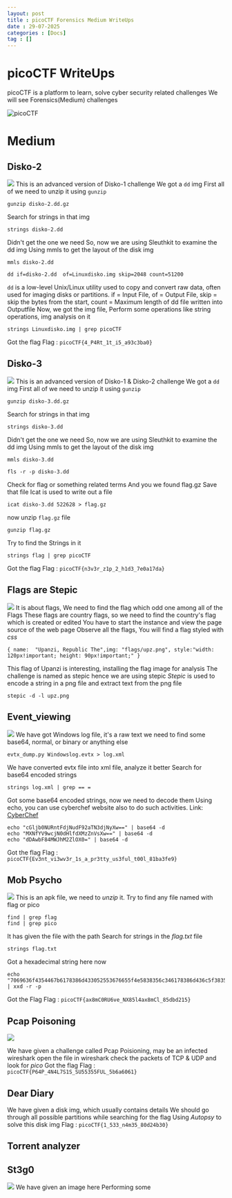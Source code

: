 ```yaml
---
layout: post
title : picoCTF Forensics Medium WriteUps
date : 29-07-2025
categories : [Docs]
tag : []
---
```



# picoCTF WriteUps

picoCTF is a platform to learn, solve cyber security related challenges 
We will see Forensics(Medium) challenges

![picoCTF](/assets/images/picoCTF.jpg)

# Medium

## Disko-2
![](/assets/images/Disko-2.png)
This is an advanced version of Disko-1 challenge
We got a `dd` img
First all of we need to unzip it using `gunzip`
```shell
gunzip disko-2.dd.gz
```

Search for strings in that img 
```shell
strings disko-2.dd
```
Didn't get the one we need
So, now we are using Sleuthkit to examine the dd img
Using mmls to get the layout of the disk img
```shell
mmls disko-2.dd
```
```shell
dd if=disko-2.dd  of=Linuxdisko.img skip=2048 count=51200  
```
`dd` is a low-level Unix/Linux utility used to copy and convert raw data, often used for imaging disks or partitions.
if = Input File, of = Output File, skip =  skip the bytes from the start, count = Maximum length of dd file written into Outputfile
Now, we got the img file, Perform some operations like string operations, img analysis on it
```shell 
strings Linuxdisko.img | grep picoCTF
```
Got the flag 
Flag : `picoCTF{4_P4Rt_1t_i5_a93c3ba0}`

## Disko-3
![](/assets/images/Disko-3.png)
This is an advanced version of Disko-1 & Disko-2 challenge
We got a `dd` img
First all of we need to unzip it using `gunzip`
```shell
gunzip disko-3.dd.gz
```

Search for strings in that img 
```shell
strings disko-3.dd
```
Didn't get the one we need
So, now we are using Sleuthkit to examine the dd img
Using mmls to get the layout of the disk img
```shell
mmls disko-3.dd
```

```shell
fls -r -p disko-3.dd
```
Check for flag or something related terms
And you we found flag.gz
Save that file
Icat is used to write out a file  
```shell
icat disko-3.dd 522628 > flag.gz 
```
now unzip `flag.gz` file
```shell
gunzip flag.gz
```
Try to find the Strings in it 
```shell
strings flag | grep picoCTF
```
Got the flag
Flag : `picoCTF{n3v3r_z1p_2_h1d3_7e0a17da}`

## Flags are Stepic
![](/assets/images/FAS.png)
It is about flags, We need to find the flag which odd one among all of the Flags
These flags are country flags, so we need to find the country's flag which is created or edited
You have to start the instance and view the page source of the web page
Observe all the flags, You will find a flag styled with *css*

`{ name:  "Upanzi, Republic The",img: "flags/upz.png", style:"width: 120px!important; height: 90px!important;" } `

This flag of Upanzi is interesting, installing the flag image for analysis
The challenge is named as stepic hence we are using stepic 
*Stepic* is used to encode a string in a png file and extract text from the png file
```shell
stepic -d -l upz.png
```

## Event_viewing
![](/assets/images/EV.png)
We have got Windows log file, it's a raw text we need to find some base64, normal, or binary or anything else

```shell
evtx_dump.py Windowslog.evtx > log.xml
```
We have converted evtx file into xml file, analyze it better
Search for base64 encoded strings 
```shell
strings log.xml | grep == =
```
Got some base64 encoded strings, now we need to decode them
Using echo, you can use cyberchef website also to do such activities. 
Link: [CyberChef](www.cyberchef.com)
```shell
echo "cGljb0NURntFdjNudF92aTN3djNyXw==" | base64 -d
echo "MXNfYV9wcjN0dHlfdXMzZnVsXw==" | base64 -d
echo "dDAwbF84MWJhM2ZlOX0=" | base64 -d
```
Got the flag
Flag : `picoCTF{Ev3nt_vi3wv3r_1s_a_pr3tty_us3ful_t00l_81ba3fe9}`

## Mob Psycho
![](/assets/images/Mob_Psycho.png)
This is an apk file, we need to *unzip* it.
Try to find any file named with flag or pico
```shell
find | grep flag
find | grep pico
```
It has given the file with the path 
Search for strings in the *flag.txt* file
```shell
strings flag.txt
```
Got a hexadecimal string here now
```shell
echo "7069636f4354467b6178386d433052553676655f4e5838356c346178386d436c5f38356462643231357d" | xxd -r -p
```
Got the Flag
Flag : `picoCTF{ax8mC0RU6ve_NX85l4ax8mCl_85dbd215}`

## Pcap Poisoning
![](/assets/images/PP.png)

We have given a challenge called Pcap Poisioning, may be an infected wireshark 
open the file in wireshark
check the packets of TCP & UDP and look for *pico*
Got the flag 
Flag : `picoCTF{P64P_4N4L7S1S_SU55355FUL_5b6a6061}`

## Dear Diary
We have given a disk img, which usually contains details
We should go through all possible partitions while searching for the flag
Using *Autopsy* to solve this disk img 
Flag : `picoCTF{1_533_n4m35_80d24b30}`

## Torrent analyzer


## St3g0
![](/assets/images/)
We have given an image here 
Performing some 